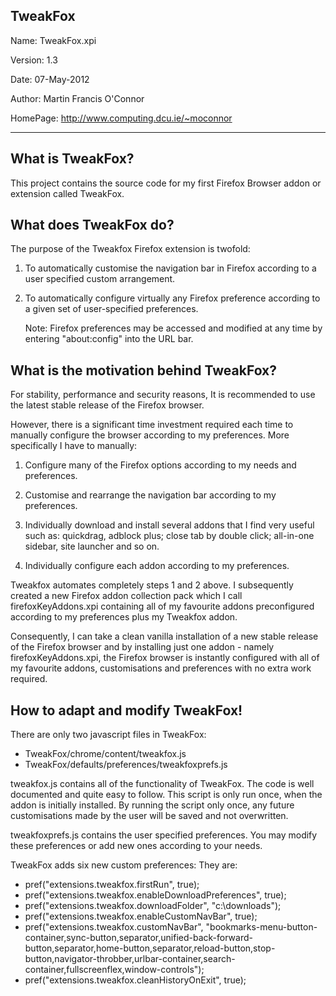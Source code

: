 TweakFox
--------

Name: 		TweakFox.xpi

Version: 	1.3

Date: 		07-May-2012

Author: 	Martin Francis O'Connor

HomePage:	http://www.computing.dcu.ie/~moconnor

--------

What is TweakFox?
-----------------
This project contains the source code for my first Firefox Browser addon or
extension called TweakFox.


What does TweakFox do?
----------------------
The purpose of the Tweakfox Firefox extension is twofold:

1) To automatically customise the navigation bar in Firefox according to a 
   user specified custom arrangement. 
   
2) To automatically configure virtually any Firefox preference according 
   to a given set of user-specified preferences.
   
   Note:  Firefox preferences may be accessed and modified at any time 
   by entering "about:config" into the URL bar.
   

What is the motivation behind TweakFox?
---------------------------------------
For stability, performance and security reasons, It is recommended to use the 
latest stable release of the Firefox browser.

However, there is a significant time investment required each time to manually 
configure the browser according to my preferences.  More specifically I have
to manually:

1) Configure many of the Firefox options according to my needs and preferences.

2) Customise and rearrange the navigation bar according to my preferences.

3) Individually download and install several addons that I find very useful 
   such as: quickdrag, adblock plus; close tab by double click; 
   all-in-one sidebar, site launcher and so on.

4) Individually configure each addon according to my preferences.

Tweakfox automates completely steps 1 and 2 above.  I subsequently created a 
new Firefox addon collection pack which I call firefoxKeyAddons.xpi containing all of my favourite addons preconfigured according to my preferences plus my Tweakfox 
addon.  

Consequently, I can take a clean vanilla installation of a new stable release
of the Firefox browser and by installing just one addon - namely 
firefoxKeyAddons.xpi, the Firefox browser is instantly configured with all
of my favourite addons, customisations and preferences with no extra work
required.


How to adapt and modify TweakFox!
---------------------------------
There are only two javascript files in TweakFox:

* TweakFox/chrome/content/tweakfox.js
* TweakFox/defaults/preferences/tweakfoxprefs.js
  
tweakfox.js contains all of the functionality of TweakFox.
The code is well documented and quite easy to follow. This script is only run 
once, when the addon is initially installed.  By running the script only once, 
any future customisations made by the user will be saved and not overwritten.

tweakfoxprefs.js contains the user specified preferences.  You may modify 
these preferences or add new ones according to your needs.

TweakFox adds six new custom preferences:  They are:

* pref("extensions.tweakfox.firstRun", true);
* pref("extensions.tweakfox.enableDownloadPreferences", true);
* pref("extensions.tweakfox.downloadFolder", "c:\\downloads");
* pref("extensions.tweakfox.enableCustomNavBar", true);
* pref("extensions.tweakfox.customNavBar", "bookmarks-menu-button-container,sync-button,separator,unified-back-forward-button,separator,home-button,separator,reload-button,stop-button,navigator-throbber,urlbar-container,search-container,fullscreenflex,window-controls");
* pref("extensions.tweakfox.cleanHistoryOnExit", true);
  
